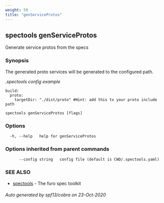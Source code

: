 ```yaml
---
weight: 50
title: "genServiceProtos"
---
```


## spectools genServiceProtos

Generate service protos from the specs

### Synopsis

The generated proto services will be generated to the configured path.

*.spectools config example*

	build:
	  proto:
		targetDir: "./dist/proto" #Hint: add this to your proto include path	
		


```
spectools genServiceProtos [flags]
```

### Options

```
  -h, --help   help for genServiceProtos
```

### Options inherited from parent commands

```
      --config string   config file (default is CWD/.spectools.yaml)
```

### SEE ALSO

* [spectools](spectools.md)	 - The furo spec toolkit

###### Auto generated by spf13/cobra on 23-Oct-2020
